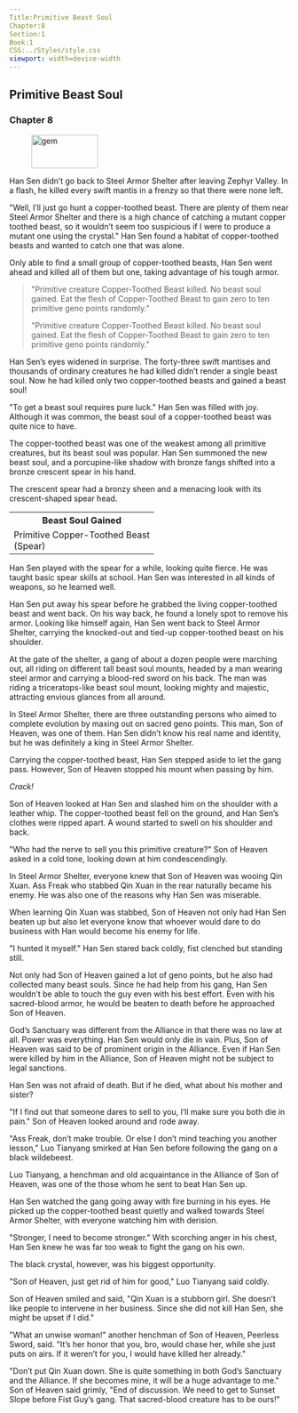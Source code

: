 ```yaml
---
Title:Primitive Beast Soul 
Chapter:8 
Section:1 
Book:1 
CSS:../Styles/style.css 
viewport: width=device-width
---
```

  
## Primitive Beast Soul
### Chapter 8
  
<figure>
	<img src="../Images/gem.gif" alt="gem" id="gem" width="120" height="60" />
</figure>
  

  
Han Sen didn’t go back to Steel Armor Shelter after leaving Zephyr Valley. In a flash, he killed every swift mantis in a frenzy so that there were none left.

"Well, I’ll just go hunt a copper-toothed beast. There are plenty of them near Steel Armor Shelter and there is a high chance of catching a mutant copper toothed beast, so it wouldn’t seem too suspicious if I were to produce a mutant one using the crystal." Han Sen found a habitat of copper-toothed beasts and wanted to catch one that was alone.

Only able to find a small group of copper-toothed beasts, Han Sen went ahead and killed all of them but one, taking advantage of his tough armor.

> "Primitive creature Copper-Toothed Beast killed. No beast soul gained. Eat the flesh of Copper-Toothed Beast to gain zero to ten primitive geno points randomly."
>
> "Primitive creature Copper-Toothed Beast killed. No beast soul gained. Eat the flesh of Copper-Toothed Beast to gain zero to ten primitive geno points randomly."

Han Sen’s eyes widened in surprise. The forty-three swift mantises and thousands of ordinary creatures he had killed didn’t render a single beast soul. Now he had killed only two copper-toothed beasts and gained a beast soul!

"To get a beast soul requires pure luck." Han Sen was filled with joy. Although it was common, the beast soul of a copper-toothed beast was quite nice to have.

The copper-toothed beast was one of the weakest among all primitive creatures, but its beast soul was popular. Han Sen summoned the new beast soul, and a porcupine-like shadow with bronze fangs shifted into a bronze crescent spear in his hand.

The crescent spear had a bronzy sheen and a menacing look with its crescent-shaped spear head.

<div class="tables">
<table class="beast">
	<tr>
		<th>Beast Soul Gained</th>
	</tr><tr>
		<td>Primitive Copper-Toothed Beast<br>
			<span class="type">(Spear)</td>
	</tr>
</table>
<!-- Type of primitive beast soul of copper-toothed beast: Weapon. -->
</div>

Han Sen played with the spear for a while, looking quite fierce. He was taught basic spear skills at school. Han Sen was interested in all kinds of weapons, so he learned well.

Han Sen put away his spear before he grabbed the living copper-toothed beast and went back. On his way back, he found a lonely spot to remove his armor. Looking like himself again, Han Sen went back to Steel Armor Shelter, carrying the knocked-out and tied-up copper-toothed beast on his shoulder.

At the gate of the shelter, a gang of about a dozen people were marching out, all riding on different tall beast soul mounts, headed by a man wearing steel armor and carrying a blood-red sword on his back. The man was riding a triceratops-like beast soul mount, looking mighty and majestic, attracting envious glances from all around.

In Steel Armor Shelter, there are three outstanding persons who aimed to complete evolution by maxing out on sacred geno points. This man, Son of Heaven, was one of them. Han Sen didn’t know his real name and identity, but he was definitely a king in Steel Armor Shelter.

Carrying the copper-toothed beast, Han Sen stepped aside to let the gang pass. However, Son of Heaven stopped his mount when passing by him.

*Crack!*

Son of Heaven looked at Han Sen and slashed him on the shoulder with a leather whip. The copper-toothed beast fell on the ground, and Han Sen’s clothes were ripped apart. A wound started to swell on his shoulder and back.

"Who had the nerve to sell you this primitive creature?" Son of Heaven asked in a cold tone, looking down at him condescendingly.

In Steel Armor Shelter, everyone knew that Son of Heaven was wooing Qin Xuan. Ass Freak who stabbed Qin Xuan in the rear naturally became his enemy. He was also one of the reasons why Han Sen was miserable.

When learning Qin Xuan was stabbed, Son of Heaven not only had Han Sen beaten up but also let everyone know that whoever would dare to do business with Han would become his enemy for life.

"I hunted it myself." Han Sen stared back coldly, fist clenched but standing still.

Not only had Son of Heaven gained a lot of geno points, but he also had collected many beast souls. Since he had help from his gang, Han Sen wouldn’t be able to touch the guy even with his best effort. Even with his sacred-blood armor, he would be beaten to death before he approached Son of Heaven.

God’s Sanctuary was different from the Alliance in that there was no law at all. Power was everything. Han Sen would only die in vain. Plus, Son of Heaven was said to be of prominent origin in the Alliance. Even if Han Sen were killed by him in the Alliance, Son of Heaven might not be subject to legal sanctions.

Han Sen was not afraid of death. But if he died, what about his mother and sister?

"If I find out that someone dares to sell to you, I’ll make sure you both die in pain." Son of Heaven looked around and rode away.

"Ass Freak, don’t make trouble. Or else I don’t mind teaching you another lesson," Luo Tianyang smirked at Han Sen before following the gang on a black wildebeest.

Luo Tianyang, a henchman and old acquaintance in the Alliance of Son of Heaven, was one of the those whom he sent to beat Han Sen up.

Han Sen watched the gang going away with fire burning in his eyes. He picked up the copper-toothed beast quietly and walked towards Steel Armor Shelter, with everyone watching him with derision.

"Stronger, I need to become stronger." With scorching anger in his chest, Han Sen knew he was far too weak to fight the gang on his own.

The black crystal, however, was his biggest opportunity.

"Son of Heaven, just get rid of him for good," Luo Tianyang said coldly.

Son of Heaven smiled and said, "Qin Xuan is a stubborn girl. She doesn’t like people to intervene in her business. Since she did not kill Han Sen, she might be upset if I did."

"What an unwise woman!" another henchman of Son of Heaven, Peerless Sword, said. "It’s her honor that you, bro, would chase her, while she just puts on airs. If it weren’t for you, I would have killed her already."

"Don’t put Qin Xuan down. She is quite something in both God’s Sanctuary and the Alliance. If she becomes mine, it will be a huge advantage to me." Son of Heaven said grimly, "End of discussion. We need to get to Sunset Slope before Fist Guy’s gang. That sacred-blood creature has to be ours!"